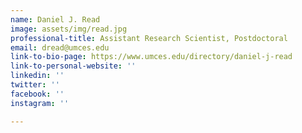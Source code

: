 ```yaml
---
name: Daniel J. Read
image: assets/img/read.jpg
professional-title: Assistant Research Scientist, Postdoctoral
email: dread@umces.edu
link-to-bio-page: https://www.umces.edu/directory/daniel-j-read
link-to-personal-website: ''
linkedin: ''
twitter: ''
facebook: ''
instagram: ''

---
```

